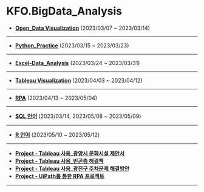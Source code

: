 # KFO.BigData_Analysis

* <b>[Open_Data Visualization](https://github.com/Sehun-github/KFO.BigData_Analysis/tree/main/Open_Data%20Visualization)</b> (2023/03/07 ~ 2023/03/14)

----------------------------------------------------

* <b>[Python_Practice](https://github.com/Sehun-github/KFO.BigData_Analysis/tree/main/Python_basic)</b> (2023/03/15 ~ 2023/03/23)
----------------------------------------------------

* <b>[Excel-Data_Analysis](https://github.com/Sehun-github/KFO.BigData_Analysis/tree/main/Excel)</b> (2023/03/24 ~ 2023/03/31)

----------------------------------------------------

* <b>[Tableau Visualization](https://github.com/Sehun-github/KFO.BigData_Analysis/tree/main/Tableau_Visualization)</b> (2023/04/03 ~ 2023/04/12)
----------------------------------------------------

* <b>[RPA](https://github.com/Sehun-github/KFO.BigData_Analysis/tree/main/RPA)</b> (2023/04/13 ~ 2023/05/04)
----------------------------------------------------

* <b>[SQL 언어](https://github.com/Sehun-github/KFO.BigData_Analysis/tree/main/SQL)</b> (2023/03/14, 2023/05/08 ~ 2023/05/09)
----------------------------------------------------

* <b>[R 언어](https://github.com/Sehun-github/KFO.BigData_Analysis/tree/main/R)</b> (2023/05/10 ~ 2023/05/12)
----------------------------------------------------
* <b>[Project - Tableau 사용_광양시 문화시설 제안서](https://github.com/Sehun-github/KFO.BigData_Analysis/tree/main/Project/광양시문화시설제안서.pptx)</b> 
* <b>[Project - Tableau 사용_빈곤층 해결책](https://github.com/Sehun-github/KFO.BigData_Analysis/tree/main/Project/빈곤층을위한정책방향.pptx)</b> 
* <b>[Project - Tableau 사용_광진구 주차문제 해결방안](https://github.com/Sehun-github/KFO.BigData_Analysis/tree/main/Project/광진구주차문제해결방안.pptx)</b> 
* <b>[Project - UiPath를 통한 RPA 프로젝트](https://github.com/Sehun-github/KFO.BigData_Analysis/tree/main/Project/UiPath를통한RPA프로젝트.pptx)</b> 
----------------------------------------------------
